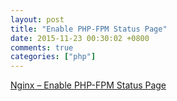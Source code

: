 ```yaml
---
layout: post
title: "Enable PHP-FPM Status Page"
date: 2015-11-23 00:30:02 +0800
comments: true
categories: ["php"]
---
```



<!-- more -->

[Nginx – Enable PHP-FPM Status Page]

[Nginx – Enable PHP-FPM Status Page]:https://rtcamp.com/tutorials/php/fpm-status-page/